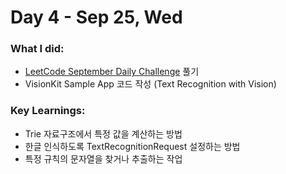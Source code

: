 # Day 4 - Sep 25, Wed

### What I did:
- [LeetCode September Daily Challenge](https://leetcode.com/problems/sum-of-prefix-scores-of-strings/description/?envType=daily-question&envId=2024-09-25) 풀기
- VisionKit Sample App 코드 작성 (Text Recognition with Vision)
  
### Key Learnings:
- Trie 자료구조에서 특정 값을 계산하는 방법
- 한글 인식하도록 TextRecognitionRequest 설정하는 방법
- 특정 규칙의 문자열을 찾거나 추출하는 작업

